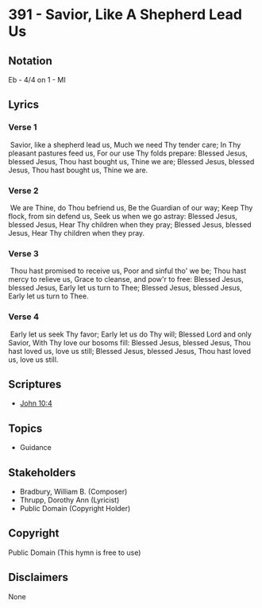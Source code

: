 # 391 - Savior, Like A Shepherd Lead Us

## Notation

Eb - 4/4 on 1 - MI

## Lyrics

### Verse 1

 Savior, like a shepherd lead us, Much we need Thy tender care; In Thy pleasant pastures feed us, For our use Thy folds prepare: Blessed Jesus, blessed Jesus, Thou hast bought us, Thine we are; Blessed Jesus, blessed Jesus, Thou hast bought us, Thine we are. 

### Verse 2

 We are Thine, do Thou befriend us, Be the Guardian of our way; Keep Thy flock, from sin defend us, Seek us when we go astray: Blessed Jesus, blessed Jesus, Hear Thy children when they pray; Blessed Jesus, blessed Jesus, Hear Thy children when they pray. 

### Verse 3

 Thou hast promised to receive us, Poor and sinful tho' we be; Thou hast mercy to relieve us, Grace to cleanse, and pow'r to free: Blessed Jesus, blessed Jesus, Early let us turn to Thee; Blessed Jesus, blessed Jesus, Early let us turn to Thee. 

### Verse 4

 Early let us seek Thy favor; Early let us do Thy will; Blessed Lord and only Savior, With Thy love our bosoms fill: Blessed Jesus, blessed Jesus, Thou hast loved us, love us still; Blessed Jesus, blessed Jesus, Thou hast loved us, love us still. 


## Scriptures

- [John 10:4](https://www.biblegateway.com/passage/?search=John%2010%3A4)

## Topics

- Guidance

## Stakeholders

- Bradbury, William B. (Composer)
- Thrupp, Dorothy Ann (Lyricist)
- Public Domain (Copyright Holder)

## Copyright

Public Domain
(This hymn is free to use)

## Disclaimers

None

